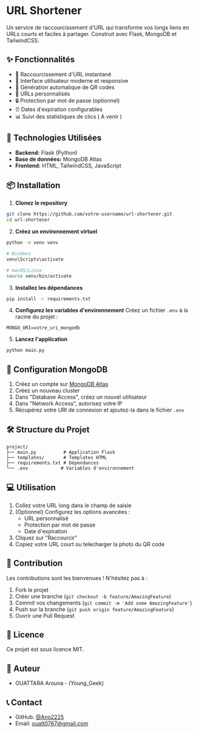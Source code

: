 # URL Shortener

Un service de raccourcissement d'URL  qui transforme vos longs liens en URLs courts et faciles à partager. Construit avec Flask, MongoDB et TailwindCSS.

## ✨ Fonctionnalités

- 🔗 Raccourcissement d'URL instantané
- 🎨 Interface utilisateur moderne et responsive
- 📱 Génération automatique de QR codes
- 🎯 URLs personnalisés
- 🔒 Protection par mot de passe (optionnel)
- ⏰ Dates d'expiration configurables
- 📊 Suivi des statistiques de clics ( A venir )

## 🚀 Technologies Utilisées

- **Backend:** Flask (Python)
- **Base de données:** MongoDB Atlas
- **Frontend:** HTML, TailwindCSS, JavaScript

## 📦 Installation

1. **Clonez le repository**
```bash
git clone https://github.com/votre-username/url-shortener.git
cd url-shortener
```

2. **Créez un environnement virtuel**
```bash
python -m venv venv

# Windows
venv\Scripts\activate

# macOS/Linux
source venv/bin/activate
```

3. **Installez les dépendances**
```bash
pip install -r requirements.txt
```

4. **Configurez les variables d'environnement**
Créez un fichier `.env` à la racine du projet :
```env
MONGO_URI=votre_uri_mongodb
```

5. **Lancez l'application**
```bash
python main.py
```

## 📝 Configuration MongoDB

1. Créez un compte sur [MongoDB Atlas](https://www.mongodb.com/cloud/atlas)
2. Créez un nouveau cluster
3. Dans "Database Access", créez un nouvel utilisateur
4. Dans "Network Access", autorisez votre IP
5. Récupérez votre URI de connexion et ajoutez-la dans le fichier `.env`

## 🛠️ Structure du Projet

```
project/
├── main.py          # Application Flask
├── templates/       # Templates HTML
├── requirements.txt # Dépendances
└── .env            # Variables d'environnement
```

## 💻 Utilisation

1. Collez votre URL long dans le champ de saisie
2. (Optionnel) Configurez les options avancées :
   - URL personnalisé
   - Protection par mot de passe
   - Date d'expiration
3. Cliquez sur "Raccourcir"
4. Copiez votre URL court ou telecharger la photo du QR code

## 🤝 Contribution

Les contributions sont les bienvenues ! N'hésitez pas à :

1. Fork le projet
2. Créer une branche (`git checkout -b feature/AmazingFeature`)
3. Commit vos changements (`git commit -m 'Add some AmazingFeature'`)
4. Push sur la branche (`git push origin feature/AmazingFeature`)
5. Ouvrir une Pull Request

## 📄 Licence

Ce projet est sous licence MIT.

## 👥 Auteur

- OUATTARA Arouna - (Young_Geek)

## 📞 Contact

- GitHub: [@Ano2225](https://github.com/Ano2225)
- Email: ouatt0767@gmail.com
